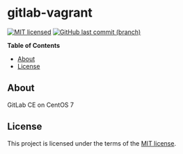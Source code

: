 # gitlab-vagrant

[![MIT licensed](https://img.shields.io/badge/license-MIT-blue.svg)](https://opensource.org/licenses/MIT)
[![GitHub last commit (branch)](https://img.shields.io/github/last-commit/wolffaxn/gitlab-vagrant/master.svg)](https://github.com/wolffaxn/gitlab-vagrant)

**Table of Contents**

<!-- toc -->

- [About](#about)
- [License](#license)

<!-- tocstop -->

## About

GitLab CE on CentOS 7

## License

This project is licensed under the terms of the [MIT license](LICENSE).
